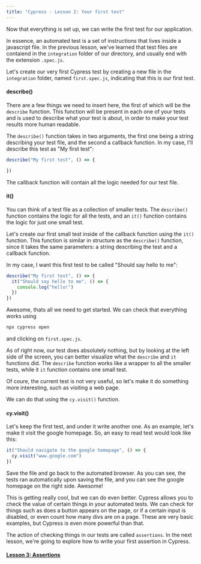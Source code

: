 ```yaml
---
title: "Cypress - Lesson 2: Your first test"
---
```

Now that everything is set up, we can write the first test for our application.

In essence, an automated test is a set of instructions that lives inside a javascript file. In the previous lesson, we've learned that test files are contaiend in the `integration` folder of our directory, and usually end with the extension `.spec.js`.

Let's create our very first Cypress test by creating a new file in the `integration` folder, named `first.spec.js`, indicating that this is our first test.

#### describe()
There are a few things we need to insert here, the first of which will be the `describe` function. This function will be present in each one of your tests and is used to describe what your test is about, in order to make your test results more human readable.

The `describe()` function takes in two arguments, the first one being a string describing your test file, and the second a callback function. In my case, I'll describe this test as "My first test":

```js
describe("My first test", () => {

})
```

The callback function will contain all the logic needed for our test file.

#### it()
You can think of a test file as a collection of smaller tests. The `describe()` function contains the logic for all the tests, and an `it()` function contains the logic for just one small test.

Let's create our first small test inside of the callback function using the `it()` function. This function is similar in structure as the `describe()` function, since it takes the same parameters: a string describing the test and a callback function.

In my case, I want this first test to be called "Should say hello to me":

```js
describe("My first test", () => {
  it("Should say hello to me", () => {
    console.log("hello!")
  })
})
```

Awesome, thats all we need to get started. We can check that everything works using

```bash
npx cypress open
```

and clicking on `first.spec.js`.

As of right now, our test does absolutely nothing, but by looking at the left side of the screen, you can better visualize what the `describe` and `it` functions did. The `describe` function works like a wrapper to all the smaller tests, while it `it` function contains one small test.

Of coure, the current test is not very useful, so let's make it do something more interesting, such as visiting a web page.

We can do that using the `cy.visit()` function.

#### cy.visit()
Let's keep the first test, and under it write another one. As an example, let's make it visit the google homepage. So, an easy to read test would look like this:

```js
it("Should navigate to the google homepage", () => {
  cy.visit("www.google.com")
})
```

Save the file and go back to the automated browser. As you can see, the tests ran automatically upon saving the file, and you can see the google homepage on the right side. Awesome!

This is getting really cool, but we can do even better. Cypress allows you to check the value of certain things in your automated tests. We can check for things such as does a button appears on the page, or if a certain input is disabled, or even count how many divs are on a page. These are very basic examples, but Cypress is even more powerful than that. 

The action of checking things in our tests are called `assertions`. In the next lesson, we're going to explore how to write your first assertion in Cypress.

#### [Lesson 3: Assertions](Courses/Cypress/Cypress%20-%20Lesson%203.md)
